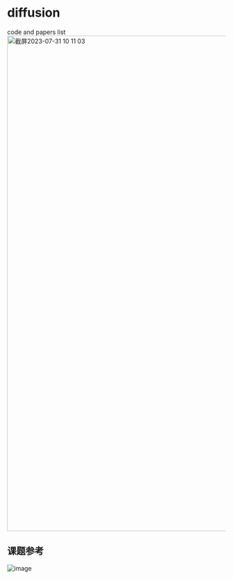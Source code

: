 # diffusion
code and papers list 
<img width="1142" alt="截屏2023-07-31 10 11 03" src="https://github.com/ponyzym/diffusion/assets/140879115/39b085a1-fb78-4443-9fd3-5d79ed3d8912">

## 课题参考
![image](https://github.com/ponyzym/diffusion/assets/140879115/a7483766-e8ea-443a-a81b-46cba0356dbc)
